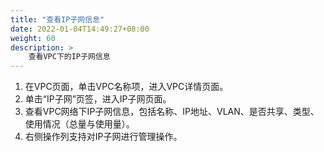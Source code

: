 ```yaml
---
title: "查看IP子网信息"
date: 2022-01-04T14:49:27+08:00
weight: 60
description: >
    查看VPC下的IP子网信息
---
```



1. 在VPC页面，单击VPC名称项，进入VPC详情页面。
2. 单击“IP子网”页签，进入IP子网页面。
3. 查看VPC网络下IP子网信息，包括名称、IP地址、VLAN、是否共享、类型、使用情况（总量与使用量）。
4. 右侧操作列支持对IP子网进行管理操作。